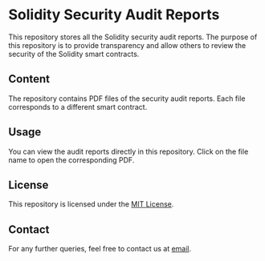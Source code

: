 # Solidity Security Audit Reports

This repository stores all the Solidity security audit reports. The purpose of this repository is to provide transparency and allow others to review the security of the Solidity smart contracts.

## Content

The repository contains PDF files of the security audit reports. Each file corresponds to a different smart contract.

## Usage

You can view the audit reports directly in this repository. Click on the file name to open the corresponding PDF.

## License

This repository is licensed under the [MIT License](LICENSE).

## Contact

For any further queries, feel free to contact us at [email](mailto:sidrah12a@gmail.com).
